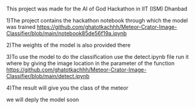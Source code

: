 This project was made for the AI of God Hackathon in IIT (ISM) Dhanbad

1)The project contains the hackathon notebook through which the model was trained
https://github.com/ghatotkachhh/Meteor-Crator-Image-Classifier/blob/main/notebook85de56f19a.ipynb

2)The weights of the model is also provided there 

3)To use the model to do the classification use the detect.ipynb file run it where by giving the image location in the parameter of the function
https://github.com/ghatotkachhh/Meteor-Crator-Image-Classifier/blob/main/detect.ipynb

4)The result will give you the class of the meteor

we will deply the model soon

